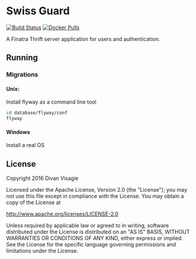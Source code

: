 # Swiss Guard

[![Build Status](https://travis-ci.org/divanvisagie/swiss-guard.svg?branch=master)](https://travis-ci.org/divanvisagie/swiss-guard)
[![Docker Pulls](https://img.shields.io/docker/pulls/divanvisagie/swissguard.svg?maxAge=2592000)](https://hub.docker.com/r/divanvisagie/swissguard)


A Finatra Thrift server application for users and authentication.


## Running

### Migrations
#### Unix:

Install flyway as a command line tool

```sh
cd database/flyway/conf
flyway
```

#### Windows
Install a real OS


## License


Copyright 2016 Divan Visagie

Licensed under the Apache License, Version 2.0 (the "License");
you may not use this file except in compliance with the License.
You may obtain a copy of the License at

http://www.apache.org/licenses/LICENSE-2.0

Unless required by applicable law or agreed to in writing, software
distributed under the License is distributed on an "AS IS" BASIS,
WITHOUT WARRANTIES OR CONDITIONS OF ANY KIND, either express or implied.
See the License for the specific language governing permissions and
limitations under the License.

